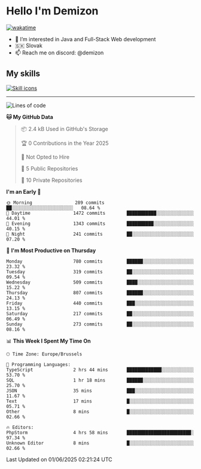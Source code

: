 # Hello I'm Demizon
[![wakatime](https://wakatime.com/badge/user/6ad1949f-d6d7-44f9-9eee-c35e54cc499b.svg)](https://wakatime.com/@6ad1949f-d6d7-44f9-9eee-c35e54cc499b)
- 👀 I’m interested in Java and Full-Stack Web development
- 🇸🇰 Slovak
- 📫 Reach me on discord: @demizon

## My skills
[![Skill icons](https://skillicons.dev/icons?i=java,js,ts,html,css,react,nextjs,tailwind,supabase,py,git,docker,linux,mysql,postgres,mongo&theme=dark)](https://github.com/Demizon3433)

---

<!--START_SECTION:waka-->
![Lines of code](https://img.shields.io/badge/From%20Hello%20World%20I%27ve%20Written-1.0%20million%20lines%20of%20code-blue)

**🐱 My GitHub Data** 

> 📦 2.4 kB Used in GitHub's Storage 
 > 
> 🏆 0 Contributions in the Year 2025
 > 
> 🚫 Not Opted to Hire
 > 
> 📜 5 Public Repositories 
 > 
> 🔑 10 Private Repositories 
 > 
**I'm an Early 🐤** 

```text
🌞 Morning                289 commits         ██░░░░░░░░░░░░░░░░░░░░░░░   08.64 % 
🌆 Daytime                1472 commits        ███████████░░░░░░░░░░░░░░   44.01 % 
🌃 Evening                1343 commits        ██████████░░░░░░░░░░░░░░░   40.15 % 
🌙 Night                  241 commits         ██░░░░░░░░░░░░░░░░░░░░░░░   07.20 % 
```
📅 **I'm Most Productive on Thursday** 

```text
Monday                   780 commits         ██████░░░░░░░░░░░░░░░░░░░   23.32 % 
Tuesday                  319 commits         ██░░░░░░░░░░░░░░░░░░░░░░░   09.54 % 
Wednesday                509 commits         ████░░░░░░░░░░░░░░░░░░░░░   15.22 % 
Thursday                 807 commits         ██████░░░░░░░░░░░░░░░░░░░   24.13 % 
Friday                   440 commits         ███░░░░░░░░░░░░░░░░░░░░░░   13.15 % 
Saturday                 217 commits         ██░░░░░░░░░░░░░░░░░░░░░░░   06.49 % 
Sunday                   273 commits         ██░░░░░░░░░░░░░░░░░░░░░░░   08.16 % 
```


📊 **This Week I Spent My Time On** 

```text
🕑︎ Time Zone: Europe/Brussels

💬 Programming Languages: 
TypeScript               2 hrs 44 mins       █████████████░░░░░░░░░░░░   53.70 % 
SQL                      1 hr 18 mins        ██████░░░░░░░░░░░░░░░░░░░   25.70 % 
JSON                     35 mins             ███░░░░░░░░░░░░░░░░░░░░░░   11.67 % 
Text                     17 mins             █░░░░░░░░░░░░░░░░░░░░░░░░   05.71 % 
Other                    8 mins              █░░░░░░░░░░░░░░░░░░░░░░░░   02.66 % 

🔥 Editors: 
PhpStorm                 4 hrs 58 mins       ████████████████████████░   97.34 % 
Unknown Editor           8 mins              █░░░░░░░░░░░░░░░░░░░░░░░░   02.66 % 
```


 Last Updated on 01/06/2025 02:21:24 UTC
<!--END_SECTION:waka-->
